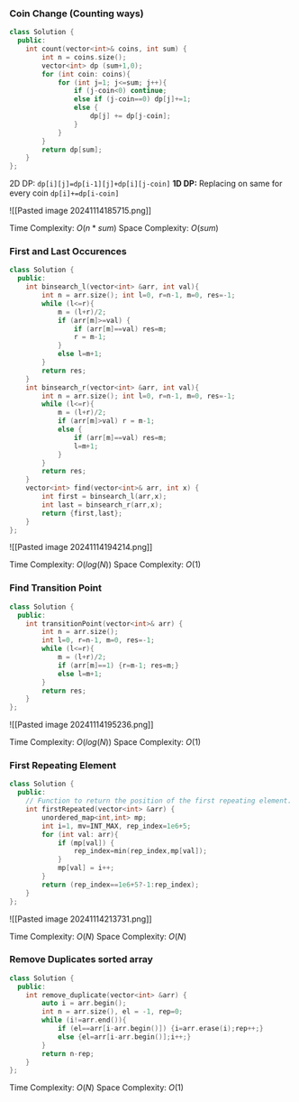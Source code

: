 ### Coin Change (Counting ways)
```cpp
class Solution {
  public:
    int count(vector<int>& coins, int sum) {
        int n = coins.size();
        vector<int> dp (sum+1,0);
        for (int coin: coins){
            for (int j=1; j<=sum; j++){
                if (j-coin<0) continue;
                else if (j-coin==0) dp[j]+=1;
                else {
                    dp[j] += dp[j-coin];
                }
            }
        }
        return dp[sum];
    }
};
```

2D DP: `dp[i][j]=dp[i-1][j]+dp[i][j-coin]`
**1D DP:** Replacing on same for every coin `dp[i]+=dp[i-coin]`

![[Pasted image 20241114185715.png]]

Time Complexity: $O(n*sum)$
Space Complexity: $O(sum)$

### First and Last Occurences
```cpp
class Solution {
  public:
    int binsearch_l(vector<int> &arr, int val){
        int n = arr.size(); int l=0, r=n-1, m=0, res=-1;
        while (l<=r){
            m = (l+r)/2;
            if (arr[m]>=val) {
                if (arr[m]==val) res=m;
                r = m-1;
            }
            else l=m+1;
        }
        return res;
    }
    int binsearch_r(vector<int> &arr, int val){
        int n = arr.size(); int l=0, r=n-1, m=0, res=-1;
        while (l<=r){
            m = (l+r)/2;
            if (arr[m]>val) r = m-1;
            else {
                if (arr[m]==val) res=m;
                l=m+1;
            }
        }
        return res;
    }
    vector<int> find(vector<int>& arr, int x) {
        int first = binsearch_l(arr,x);
        int last = binsearch_r(arr,x);
        return {first,last};
    }
};
```

![[Pasted image 20241114194214.png]]

Time Complexity: $O(log(N))$
Space Complexity: $O(1)$

### Find Transition Point
```cpp
class Solution {
  public:
    int transitionPoint(vector<int>& arr) {
        int n = arr.size();
        int l=0, r=n-1, m=0, res=-1;
        while (l<=r){
            m = (l+r)/2;
            if (arr[m]==1) {r=m-1; res=m;}
            else l=m+1;
        }
        return res;
    }
};
```

![[Pasted image 20241114195236.png]]

Time Complexity: $O(log(N))$
Space Complexity: $O(1)$

### First Repeating Element
```cpp
class Solution {
  public:
    // Function to return the position of the first repeating element.
    int firstRepeated(vector<int> &arr) {
        unordered_map<int,int> mp;
        int i=1, mv=INT_MAX, rep_index=1e6+5;
        for (int val: arr){
            if (mp[val]) {
                rep_index=min(rep_index,mp[val]);
            }
            mp[val] = i++;
        }
        return (rep_index==1e6+5?-1:rep_index);
    }
};
```

![[Pasted image 20241114213731.png]]

Time Complexity: $O(N)$
Space Complexity: $O(N)$

### Remove Duplicates sorted array
```cpp
class Solution {
  public:
    int remove_duplicate(vector<int> &arr) {
        auto i = arr.begin();
        int n = arr.size(), el = -1, rep=0;
        while (i!=arr.end()){
            if (el==arr[i-arr.begin()]) {i=arr.erase(i);rep++;}
            else {el=arr[i-arr.begin()];i++;}
        }
        return n-rep;
    }
};
```

Time Complexity: $O(N)$
Space Complexity: $O(1)$
